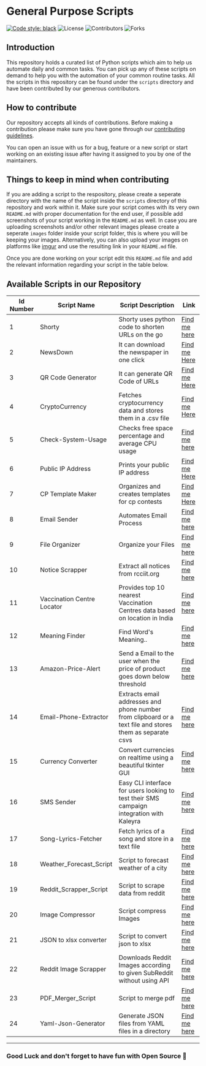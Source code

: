 # General Purpose Scripts

[![Code style: black](https://img.shields.io/badge/code%20style-black-000000.svg?style=plasitc)](https://github.com/psf/black)
![License](https://img.shields.io/github/license/GDSC-RCCIIT/General-Purpose-Scripts?color=blue&style=plasitc)
![Contributors](https://img.shields.io/github/contributors/GDSC-RCCIIT/General-Purpose-Scripts?color=darkgreen&style=plasitc)
![Forks](https://img.shields.io/github/forks/GDSC-RCCIIT/General-Purpose-Scripts?color=purple&style=plasitc)

## Introduction

This repository holds a curated list of Python scripts which aim to help us automate daily and common tasks. You can pick up any of these scripts on demand to help you with the automation of your common routine tasks. All the scripts in this repository can be found under the `scripts` directory and have been contributed by our generous contributors.

## How to contribute

Our repository accepts all kinds of contributions. Before making a contribution please make sure you have gone through our [contributing guidelines](https://github.com/GDSC-RCCIIT/General-Purpose-Scripts/blob/main/.github/CONTRIBUTING.md).

You can open an issue with us for a bug, feature or a new script or start working on an existing issue after having it assigned to you by one of the maintainers.

## Things to keep in mind when contributing

If you are adding a script to the respository, please create a seperate directory with the name of the script inside the `scripts` directory of this repository and work within it. Make sure your script comes with its very own `README.md` with proper documentation for the end user, if possible add screenshots of your script working in the `README.md` as well. In case you are uploading screenshots and/or other relevant images please create a seperate `images` folder inside your script folder, this is where you will be keeping your images. Alternatively, you can also upload your images on platforms like [imgur](https://imgur.com/) and use the resulting link in your `README.md` file.

Once you are done working on your script edit this `README.md` file and add the relevant information regarding your script in the table below.

## Available Scripts in our Repository

| Id Number | Script Name                | Script Description                                                                                       | Link                                                                                                                |
| --------- | -------------------------- | -------------------------------------------------------------------------------------------------------- | ------------------------------------------------------------------------------------------------------------------- |
| 1         | Shorty                     | Shorty uses python code to shorten URLs on the go                                                        | [Find me here](https://github.com/GDSC-RCCIIT/General-Purpose-Scripts/tree/main/scripts/Shorty)                     |
| 2         | NewsDown                   | It can download the newspaper in one click                                                               | [Find me Here](https://github.com/GDSC-RCCIIT/General-Purpose-Scripts/tree/main/scripts/NewsDown)                   |
| 3         | QR Code Generator          | It can generate QR Code of URLs                                                                          | [Find me Here](https://github.com/GDSC-RCCIIT/General-Purpose-Scripts/tree/main/scripts/QR%20Code%20Generator)      |
| 4         | CryptoCurrency             | Fetches cryptocurrency data and stores them in a .csv file                                               | [Find me Here](https://github.com/GDSC-RCCIIT/General-Purpose-Scripts/tree/main/scripts/CryptoCurrency)             |
| 5         | Check-System-Usage         | Checks free space percentage and average CPU usage                                                       | [Find me here](https://github.com/GDSC-RCCIIT/General-Purpose-Scripts/tree/main/scripts/Check-System-Usage)         |
| 6         | Public IP Address          | Prints your public IP address                                                                            | [Find me Here](https://github.com/GDSC-RCCIIT/General-Purpose-Scripts/tree/publicIP/scripts/Public%20IP%20Address)  |
| 7         | CP Template Maker          | Organizes and creates templates for cp contests                                                          | [Find me Here](https://github.com/GDSC-RCCIIT/General-Purpose-Scripts/tree/main/scripts/CpTemplate)                 |
| 8         | Email Sender               | Automates Email Process                                                                                  | [Find me here](https://github.com/GDSC-RCCIIT/General-Purpose-Scripts/tree/main/scripts/Email-Sender)               |
| 9         | File Organizer             | Organize your Files                                                                                      | [Find me here](https://github.com/GDSC-RCCIIT/General-Purpose-Scripts/tree/main/scripts/File%20Organizer)           |
| 10        | Notice Scrapper            | Extract all notices from rcciit.org                                                                      | [Find me here](https://github.com/GDSC-RCCIIT/General-Purpose-Scripts/tree/main/scripts/NoticeScrapper)             |
| 11        | Vaccination Centre Locator | Provides top 10 nearest Vaccination Centres data based on location in India                              | [Find me here](https://github.com/GDSC-RCCIIT/General-Purpose-Scripts/tree/main/scripts/Vaccination-Centre-Locator) |
| 12        | Meaning Finder             | Find Word's Meaning..                                                                                    | [Find me here](https://github.com/GDSC-RCCIIT/General-Purpose-Scripts/tree/main/scripts/Meaning%20Finder)           |
| 13        | Amazon-Price-Alert         | Send a Email to the user when the price of product goes down below threshold                             | [Find me here](https://github.com/GDSC-RCCIIT/General-Purpose-Scripts/tree/main/scripts/amazon-price-alert)         |
| 14        | Email-Phone-Extractor      | Extracts email addresses and phone number from clipboard or a text file and stores them as separate csvs | [Find me here](https://github.com/GDSC-RCCIIT/General-Purpose-Scripts/tree/main/scripts/email_phone_extractor)      |
| 15        | Currency Converter         | Convert currencies on realtime using a beautiful tkinter GUI                                             | [Find me here](https://github.com/GDSC-RCCIIT/General-Purpose-Scripts/tree/main/scripts/Currency-Converter)         |
| 16        | SMS Sender         | Easy CLI interface for users looking to test their SMS campaign integration with Kaleyra                                             | [Find me here](https://github.com/GDSC-RCCIIT/General-Purpose-Scripts/tree/main/scripts/SMS%20Sender)         |
| 17        | Song-Lyrics-Fetcher        | Fetch lyrics of a song and store in a text file                                                          | [Find me here](https://github.com/GDSC-RCCIIT/General-Purpose-Scripts/tree/main/scripts/Song-Lyrics-Fetcher)        |
| 18        | Weather_Forecast_Script        | Script to forecast weather of a city                                                          | [Find me here](https://github.com/GDSC-RCCIIT/General-Purpose-Scripts/tree/main/scripts/weather_forecast) 
| 19        | Reddit_Scrapper_Script        | Script to scrape data from reddit |             [Find me here](https://github.com/GDSC-RCCIIT/General-Purpose-Scripts/tree/main/scripts/redditScrapper)
| 20        | Image Compressor        | Script compress Images |             [Find me here](https://github.com/GDSC-RCCIIT/General-Purpose-Scripts/tree/main/scripts/SMS%20Sender)  
| 21        | JSON to xlsx converter        | Script to convert json to xlsx |             [Find me here](https://github.com/GDSC-RCCIIT/General-Purpose-Scripts/tree/main/scripts/Json-xlsx)
| 22        | Reddit Image Scrapper      | Downloads Reddit Images according to given SubReddit without using API                                   | [Find me here](https://github.com/GDSC-RCCIIT/General-Purpose-Scripts/tree/main/scripts/Reddit-Image-Scrapper)      |
| 23        | PDF_Merger_Script        | Script to merge pdf |             [Find me here](https://github.com/GDSC-RCCIIT/General-Purpose-Scripts/tree/main/scripts/pdf_merger)
| 24       | Yaml-Json-Generator       | Generate JSON files from YAML files in a directory |             [Find me here](https://github.com/GDSC-RCCIIT/General-Purpose-Scripts/tree/main/scripts/Yaml-Json-Generator) 
---

### Good Luck and don't forget to have fun with Open Source 🚀
